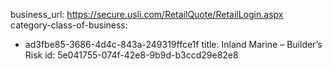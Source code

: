 business_url: https://secure.usli.com/RetailQuote/RetailLogin.aspx
category-class-of-business:
  - ad3fbe85-3686-4d4c-843a-249319ffce1f
title: Inland Marine – Builder’s Risk
id: 5e041755-074f-42e8-9b9d-b3ccd29e82e8
